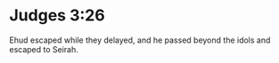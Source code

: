 # Judges 3:26

Ehud escaped while they delayed, and he passed beyond the idols and escaped to Seirah.
